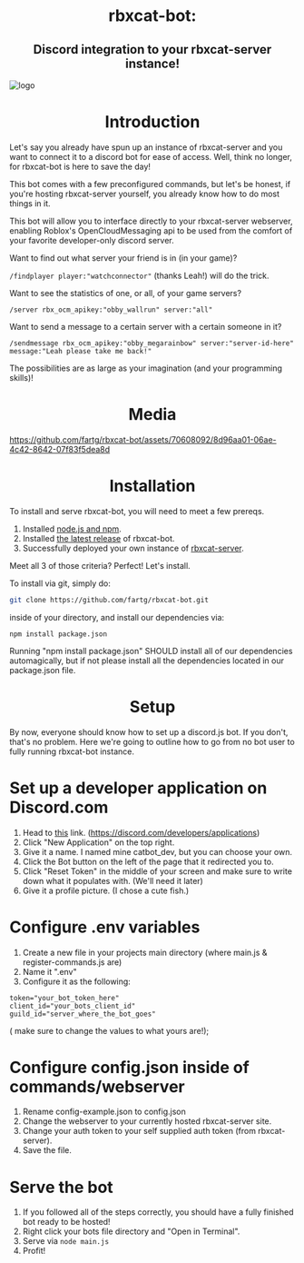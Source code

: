 <h1 align="center"> rbxcat-bot: </h1>
<h2 align="center">Discord integration to your rbxcat-server instance!</h2>

![logo](https://i.imgur.com/7VPmqik.png)

<h1 align="center"> Introduction </h1>
Let's say you already have spun up an instance of rbxcat-server and you want to connect it to a discord bot for ease of access. Well, think no longer, for rbxcat-bot is here to save the day!



This bot comes with a few preconfigured commands, but let's be honest, if you're hosting rbxcat-server yourself, you already know how to do most things in it.


This bot will allow you to interface directly to your rbxcat-server webserver, enabling Roblox's OpenCloudMessaging api to be used from the comfort of your favorite developer-only discord server.

Want to find out what server your friend is in (in your game)?

`/findplayer player:"watchconnector"` (thanks Leah!) will do the trick.

Want to see the statistics of one, or all, of your game servers?

`/server rbx_ocm_apikey:"obby_wallrun" server:"all"`

Want to send a message to a certain server with a certain someone in it?

`/sendmessage rbx_ocm_apikey:"obby_megarainbow" server:"server-id-here" message:"Leah please take me back!"`

The possibilities are as large as your imagination (and your programming skills)!

<h1 align="center"> Media </h1>

https://github.com/fartg/rbxcat-bot/assets/70608092/8d96aa01-06ae-4c42-8642-07f83f5dea8d


<h1 align="center"> Installation </h1>
To install and serve rbxcat-bot, you will need to meet a few prereqs.

1. Installed [node.js and npm](https://nodejs.org/en/download).
2. Installed [the latest release](https://github.com/fartg/rbxcat-bot/releases) of rbxcat-bot.
3. Successfully deployed your own instance of [rbxcat-server](https://github.com/lostmedia/rbxcat-server).

Meet all 3 of those criteria? Perfect! Let's install.

To install via git, simply do:
```bash
git clone https://github.com/fartg/rbxcat-bot.git
```
inside of your directory, and install our dependencies via:
```node
npm install package.json
```

Running "npm install package.json" SHOULD install all of our dependencies automagically, but if not please install all the dependencies located in our package.json file.

<h1 align="center"> Setup </h1>
By now, everyone should know how to set up a discord.js bot. If you don't, that's no problem. Here we're going to outline how to go from no bot user to fully running rbxcat-bot instance.


# Set up a developer application on Discord.com
1. Head to [this](https://discord.com/developers/applications) link. (https://discord.com/developers/applications)
2. Click "New Application" on the top right.
3. Give it a name. I named mine catbot_dev, but you can choose your own.
4. Click the Bot button on the left of the page that it redirected you to.
5. Click "Reset Token" in the middle of your screen and make sure to write down what it populates with. (We'll need it later)
6. Give it a profile picture. (I chose a cute fish.)

# Configure .env variables
1. Create a new file in your projects main directory (where main.js & register-commands.js are)
2. Name it ".env"
3. Configure it as the following:
```
token="your_bot_token_here"
client_id="your_bots_client_id"
guild_id="server_where_the_bot_goes"
```
( make sure to change the values to what yours are!);

# Configure config.json inside of commands/webserver
1. Rename config-example.json to config.json
2. Change the webserver to your currently hosted rbxcat-server site.
3. Change your auth token to your self supplied auth token (from rbxcat-server).
4. Save the file.

# Serve the bot
1. If you followed all of the steps correctly, you should have a fully finished bot ready to be hosted!
2. Right click your bots file directory and "Open in Terminal".
3. Serve via `node main.js`
4. Profit!
